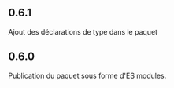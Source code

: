 ## 0.6.1

Ajout des déclarations de type dans le paquet

## 0.6.0

Publication du paquet sous forme d'ES modules.
